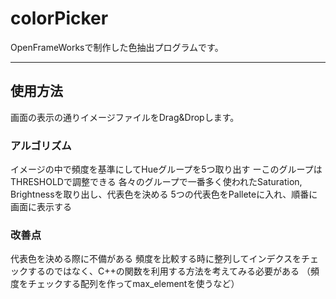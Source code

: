 # colorPicker
OpenFrameWorksで制作した色抽出プログラムです。

-----------

## 使用方法
画面の表示の通りイメージファイルをDrag&Dropします。

### アルゴリズム

イメージの中で頻度を基準にしてHueグループを5つ取り出す
ーこのグループはTHRESHOLDで調整できる
各々のグループで一番多く使われたSaturation, Brightnessを取り出し、代表色を決める
5つの代表色をPalleteに入れ、順番に画面に表示する

### 改善点
代表色を決める際に不備がある
頻度を比較する時に整列してインデクスをチェックするのではなく、C++の関数を利用する方法を考えてみる必要がある
（頻度をチェックする配列を作ってmax_elementを使うなど）
